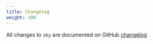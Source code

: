 ```yaml
---
title: Changelog
weight: 100
---
```


All changes to `sky` are documented on GitHub [changelog](https://github.com/lara-zeus/sky/blob/main/CHANGELOG.md) 
